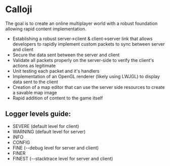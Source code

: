 # Calloji 
The goal is to create an online multiplayer world with a robust foundation allowing rapid content implementation.

* Establishing a robust server->client & client->server link that allows developers to rapidly implement custom packets to sync between server and client
* Secure the data sent between the server and client
* Validate all packets properly on the server-side to verify the client's actions as legitimate
* Unit testing each packet and it's handlers
* Implementation of an OpenGL renderer (likely using LWJGL) to display data sent to the client
* Creation of a map editor that can use the server side resources to create a savable map image
* Rapid addition of content to the game itself

## Logger levels guide:
* SEVERE (default level for client)
* WARNING (default level for server)
* INFO
* CONFIG
* FINE (--debug level for server and client)
* FINER
* FINEST (--stacktrace level for server and client)